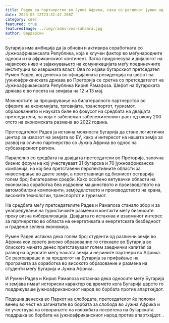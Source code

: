 ```yaml
---
title: Радев за партнерство во Јужна Африка, сака со регионот јужно од Сахара
date: 2023-05-12T23:32:47.208Z
category: свет
featured: true
featuredImage: ../img/radev-vos-sahaara.jpg
author: Вардарски
---
```

Бугарија има амбиција да ја обнови и активира соработката со Јужноафриканската Република, која е клучен фактор во меѓународните односи и на африканскиот континент. Затоа придонесува и дијалогот на највисоко ниво и зајакнувањето на комуникацијата меѓу поединечните институции во извршната власт. Ова го изјави бугарскиот претседател Румен Радев, кој денеска во официјалната резиденција на шефот на јужноафриканската држава во Преторија се сретна со претседателот на Јужноафриканската Република Кирил Рамафоза. Шефот на бугарската држава е во посета на земјава на 12 и 13 мај.

Можностите за проширување на билатералното партнерство во сферите на економијата, трговијата, транспортот, туризмот, образованието и науката биле во фокусот на средбата на двајцата претседатели, на која е забележан забележителниот раст од околу 200 отсто на економската размена во 2022 година.

Претседателот Радев ја истакна можноста Бугарија да стане логистички центар за извозот на земјата во ЕУ, како и интересот на нашата земја за развој на слично партнерство со Јужна Африка во однос на субсахарскиот регион.

Паралелно со средбата на двајцата претседатели во Преторија, започна бизнис форум на кој учествуваат 31 бугарска и 70 јужноафриканска компанија, на кој беа претставени перспективните области за инвестирање во двете земји, а претставници од бизнисот остварија голем број билатерални средби. Како особено ветувачки области на економска соработка беа издвоени машинството и производството на автомобилски компоненти, земјоделството и производството на храна, високите технологии, транспортот и туризмот.

На средбата меѓу претседателите Радев и Рамапоза станало збор и за унапредување на туристичките размени и контакти меѓу бизнисите преку визна либерализација. Двајцата го истакнаа и взаемниот интерес за партнерство во областа на енергетиката и енергетската безбедност и градење зелена економија.

Румен Радев истакна дека голем број студенти од различни земји во Африка кои своето високо образование го стекнале во Бугарија во блиското минато денес претставуваат голем заеднички капитал за развој на односите меѓу нашата земја и нејзините партнери во Африка. Се разговараше и за предлогот на Бугарија за прифаќање на програмата за соработка во високото образование и размена на студенти меѓу Бугарија и Јужна Африка.

И Румен Радев и Кирил Рамапоза истакнаа дека односите меѓу Бугарија и земјава имаат историски карактер од времето кога Бугарија цврсто го поддржуваше јужноафриканскиот народ во борбата против апартхејдот.

Подоцна денеска во Паркот на слободата, претседателот ќе положи венец во чест на загинатите во борбата за слобода во Јужна Африка и ќе учествува на отворањето на изложбата посветена на бугарската поддршка во борбата на јужноафриканскиот народ против апартхејдот. .